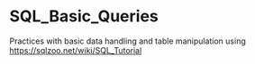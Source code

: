 # SQL_Basic_Queries
Practices with basic data handling and table manipulation using https://sqlzoo.net/wiki/SQL_Tutorial
